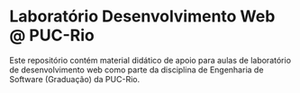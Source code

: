 # Laboratório Desenvolvimento Web @ PUC-Rio

Este repositório contém material didático de apoio para aulas de laboratório de desenvolvimento web como parte da disciplina de Engenharia de Software (Graduação) da PUC-Rio.
